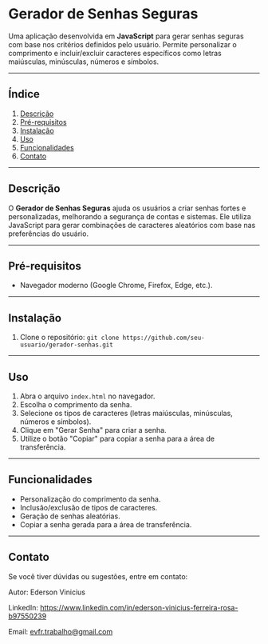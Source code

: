 
# Gerador de Senhas Seguras

Uma aplicação desenvolvida em **JavaScript** para gerar senhas seguras com base nos critérios definidos pelo usuário. Permite personalizar o comprimento e incluir/excluir caracteres específicos como letras maiúsculas, minúsculas, números e símbolos.

---

## Índice

1. [Descrição](#descrição)  
2. [Pré-requisitos](#pré-requisitos)  
3. [Instalação](#instalação)  
4. [Uso](#uso)  
5. [Funcionalidades](#funcionalidades)  
6. [Contato](#contato)

---

## Descrição

O **Gerador de Senhas Seguras** ajuda os usuários a criar senhas fortes e personalizadas, melhorando a segurança de contas e sistemas. Ele utiliza JavaScript para gerar combinações de caracteres aleatórios com base nas preferências do usuário.

---

## Pré-requisitos

- Navegador moderno (Google Chrome, Firefox, Edge, etc.).  

---

## Instalação

1. Clone o repositório:
   `git clone https://github.com/seu-usuario/gerador-senhas.git`


---

## Uso

1. Abra o arquivo `index.html` no navegador.
2. Escolha o comprimento da senha.  
3. Selecione os tipos de caracteres (letras maiúsculas, minúsculas, números e símbolos).  
4. Clique em "Gerar Senha" para criar a senha.  
5. Utilize o botão "Copiar" para copiar a senha para a área de transferência.

---

## Funcionalidades

- Personalização do comprimento da senha.  
- Inclusão/exclusão de tipos de caracteres.  
- Geração de senhas aleatórias.  
- Copiar a senha gerada para a área de transferência.  

---

## Contato

Se você tiver dúvidas ou sugestões, entre em contato:

Autor: Ederson Vinicius

LinkedIn: https://www.linkedin.com/in/ederson-vinicius-ferreira-rosa-b97550239

Email: evfr.trabalho@gmail.com
